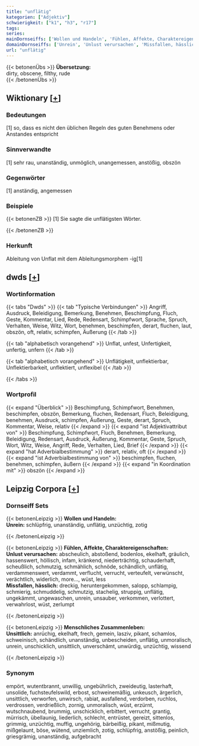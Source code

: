 ```yaml
---
title: "unflätig"
kategorien: ["Adjektiv"]
schwierigkeit: ["k1", "h3", "r17"]
tags:
series:
mainDornseiffs: ['Wollen und Handeln', 'Fühlen, Affekte, Charaktereigenschaften', 'Menschliches Zusammenleben']
domainDornseiffs: ['Unrein', 'Unlust verursachen', 'Missfallen, hässlich', 'Unsittlich']
url: "unflätig"
---
```


{{< betonenÜbs >}}
**Übersetzung:**  
dirty, obscene, filthy, rude  
{{< /betonenÜbs >}}

## Wiktionary [[+](https://de.wiktionary.org/wiki/unflätig)]

### Bedeutungen
[1] so, dass es nicht den üblichen Regeln des guten Benehmens oder Anstandes entspricht  

### Sinnverwandte
[1] sehr rau, unanständig, unmöglich, unangemessen, anstößig, obszön  

### Gegenwörter
[1] anständig, angemessen  

### Beispiele
{{< betonenZB >}}
[1] Sie sagte die unflätigsten Wörter.  

{{< /betonenZB >}}
### Herkunft
Ableitung von Unflat mit dem Ableitungsmorphem -ig[1]  



## dwds [[+](https://www.dwds.de/wb/unflätig)]

### Wortinformation
{{< tabs "Dwds" >}}
{{< tab "Typische Verbindungen" >}}
Angriff, Ausdruck, Beleidigung, Bemerkung, Benehmen, Beschimpfung, Fluch, Geste, Kommentar, Lied, Rede, Redensart, Schimpfwort, Sprache, Spruch, Verhalten, Weise, Witz, Wort, benehmen, beschimpfen, derart, fluchen, laut, obszön, oft, relativ, schimpfen, Äußerung
{{< /tab >}}

{{< tab "alphabetisch vorangehend" >}}
Unflat, unfest, Unfertigkeit, unfertig, unfern
{{< /tab >}}

{{< tab "alphabetisch vorangehend" >}}
Unflätigkeit, unflektierbar, Unflektierbarkeit, unflektiert, unflexibel
{{< /tab >}}

{{< /tabs >}}

### Wortprofil
{{< expand "Überblick" >}} Beschimpfung, Schimpfwort, Benehmen, beschimpfen, obszön, Bemerkung, fluchen, Redensart, Fluch, Beleidigung, benehmen, Ausdruck, schimpfen, Äußerung, Geste, derart, Spruch, Kommentar, Weise, relativ {{< /expand >}}
{{< expand "ist Adjektivattribut von" >}} Beschimpfung, Schimpfwort, Fluch, Benehmen, Bemerkung, Beleidigung, Redensart, Ausdruck, Äußerung, Kommentar, Geste, Spruch, Wort, Witz, Weise, Angriff, Rede, Verhalten, Lied, Brief {{< /expand >}}
{{< expand "hat Adverbialbestimmung" >}} derart, relativ, oft {{< /expand >}}
{{< expand "ist Adverbialbestimmung von" >}} beschimpfen, fluchen, benehmen, schimpfen, äußern {{< /expand >}}
{{< expand "in Koordination mit" >}} obszön {{< /expand >}}

## Leipzig Corpora [[+](https://corpora.uni-leipzig.de/en/res?word=unflätig&corpusId=deu_newscrawl-public_2018)]

### Dornseiff Sets
{{< betonenLeipzig >}}
**Wollen und Handeln:**  
**Unrein:** schlüpfrig, unanständig, unflätig, unzüchtig, zotig  

{{< /betonenLeipzig >}}


{{< betonenLeipzig >}}
**Fühlen, Affekte, Charaktereigenschaften:**  
**Unlust verursachen:** abscheulich, abstoßend, bodenlos, ekelhaft, gräulich, hassenswert, höllisch, infam, kränkend, niederträchtig, schauderhaft, scheußlich, schmutzig, schmählich, schnöde, schändlich, unflätig, verdammenswert, verdammt, verflucht, verrucht, verteufelt, verwünscht, verächtlich, widerlich, more..., wüst, less  
**Missfallen, hässlich:** dreckig, heruntergekommen, salopp, schlampig, schmierig, schmuddelig, schmutzig, stachelig, struppig, unflätig, ungekämmt, ungewaschen, unrein, unsauber, verkommen, verlottert, verwahrlost, wüst, zerlumpt  

{{< /betonenLeipzig >}}


{{< betonenLeipzig >}}
**Menschliches Zusammenleben:**  
**Unsittlich:** anrüchig, ekelhaft, frech, gemein, lasziv, pikant, schamlos, schweinisch, schändlich, unanständig, unbescheiden, unflätig, unmoralisch, unrein, unschicklich, unsittlich, unverschämt, unwürdig, unzüchtig, wissend  

{{< /betonenLeipzig >}}

### Synonym
empört, wutentbrannt, unwillig, ungebührlich, zweideutig, lasterhaft, unsolide, fuchsteufelswild, erbost, schweinemäßig, unkeusch, ärgerlich, unsittlich, verworfen, unwirsch, rabiat, ausfallend, verdorben, ruchlos, verdrossen, verdrießlich, zornig, unmoralisch, wüst, erzürnt, wutschnaubend, brummig, unschicklich, erbittert, verrucht, grantig, mürrisch, übellaunig, liederlich, schlecht, entrüstet, gereizt, sittenlos, grimmig, unzüchtig, muffig, ungehörig, bärbeißig, pikant, mißmutig, mißgelaunt, böse, wütend, unziemlich, zotig, schlüpfrig, anstößig, peinlich, griesgrämig, unanständig, aufgebracht

